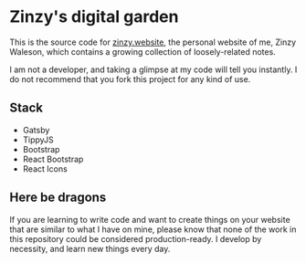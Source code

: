 # Zinzy's digital garden
This is the source code for [zinzy.website](https://zinzy.website), the personal website of me, Zinzy Waleson, which contains a growing collection of loosely-related notes.

I am not a developer, and taking a glimpse at my code will tell you instantly. I do not recommend that you fork this project for any kind of use.

## Stack
- Gatsby
- TippyJS
- Bootstrap
- React Bootstrap
- React Icons

## Here be dragons
If you are learning to write code and want to create things on your website that are similar to what I have on mine, please know that none of the work in this repository could be considered production-ready. I develop by necessity, and learn new things every day. 
